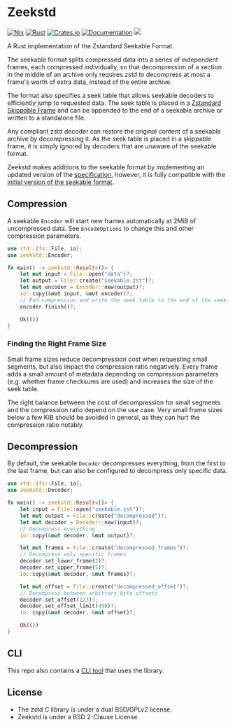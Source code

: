 # Zeekstd

[![Nix](https://github.com/rorosen/zeekstd/actions/workflows/nix.yaml/badge.svg)](https://github.com/rorosen/zeekstd/actions/workflows/nix.yaml)
[![Rust](https://github.com/rorosen/zeekstd/actions/workflows/rust.yaml/badge.svg)](https://github.com/rorosen/zeekstd/actions/workflows/rust.yaml)
[![Crates.io](https://img.shields.io/crates/v/zeekstd.svg)](https://crates.io/crates/zeekstd)
[![Documentation](https://docs.rs/zeekstd/badge.svg)](https://docs.rs/zeekstd)
[![](https://img.shields.io/badge/Packaged_for-Nix-5277C3.svg?logo=nixos&labelColor=73C3D5)](https://search.nixos.org/packages?size=1&show=zeekstd)

A Rust implementation of the Zstandard Seekable Format.

The seekable format splits compressed data into a series of independent frames, each compressed
individually, so that decompression of a section in the middle of an archive only requires zstd to
decompress at most a frame's worth of extra data, instead of the entire archive.

The format also specifies a seek table that allows seekable decoders to efficiently jump to
requested data. The seek table is placed in a [Zstandard Skippable Frame] and can be appended to the
end of a seekable archive or written to a standalone file.

Any compliant zstd decoder can restore the original content of a seekable archive by decompressing
it. As the seek table is placed in a skippable frame, it is simply ignored by decoders that are
unaware of the seekable format.

Zeekstd makes additions to the seekable format by implementing an updated version of the
[specification][zeekstd_spec], however, it is fully compatible with the
[initial version of the seekable format][zstd_spec].

[Zstandard Skippable Frame]: https://github.com/facebook/zstd/blob/dev/doc/zstd_compression_format.md#skippable-frames
[zeekstd_spec]: ./seekable_format.md
[zstd_spec]: <https://github.com/facebook/zstd/blob/dev/contrib/seekable_format/zstd_seekable_compression_format.md>

## Compression

A seekable `Encoder` will start new frames automatically at 2MiB of uncompressed data. See
`EncodeOptions` to change this and other compression parameters.

```rust no_run
use std::{fs::File, io};
use zeekstd::Encoder;

fn main() -> zeekstd::Result<()> {
    let mut input = File::open("data")?;
    let output = File::create("seekable.zst")?;
    let mut encoder = Encoder::new(output)?;
    io::copy(&mut input, &mut encoder)?;
    // End compression and write the seek table to the end of the seekable
    encoder.finish()?;

    Ok(())
}
```

### Finding the Right Frame Size

Small frame sizes reduce decompression cost when requesting small segments, but also impact the
compression ratio negatively. Every frame adds a small amount of metadata depending on compression
parameters (e.g. whether frame checksums are used) and increases the size of the seek table.

The right balance between the cost of decompression for small segments and the compression ratio
depend on the use case. Very small frame sizes below a few KiB should be avoided in general, as they
can hurt the compression ratio notably.

## Decompression

By default, the seekable `Decoder` decompresses everything, from the first to the last frame, but
can also be configured to decompress only specific data.

```rust no_run
use std::{fs::File, io};
use zeekstd::Decoder;

fn main() -> zeekstd::Result<()> {
    let input = File::open("seekable.zst")?;
    let mut output = File::create("decompressed")?;
    let mut decoder = Decoder::new(input)?;
    // Decompress everything
    io::copy(&mut decoder, &mut output)?;

    let mut frames = File::create("decompressed_frames")?;
    // Decompress only specific frames
    decoder.set_lower_frame(2)?;
    decoder.set_upper_frame(5)?;
    io::copy(&mut decoder, &mut frames)?;

    let mut offset = File::create("decompressed_offset")?;
    // Decompress between arbitrary byte offsets
    decoder.set_offset(123)?;
    decoder.set_offset_limit(456)?;
    io::copy(&mut decoder, &mut offset)?;

    Ok(())
}
```

## CLI

This repo also contains a [CLI tool](./cli) that uses the library.

## License

- The zstd C library is under a dual BSD/GPLv2 license.
- Zeekstd is under a BSD 2-Clause License.
